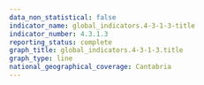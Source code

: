 ```yaml
---
data_non_statistical: false
indicator_name: global_indicators.4-3-1-3-title
indicator_number: 4.3.1.3
reporting_status: complete
graph_title: global_indicators.4-3-1-3.title
graph_type: line
national_geographical_coverage: Cantabria
---
```

